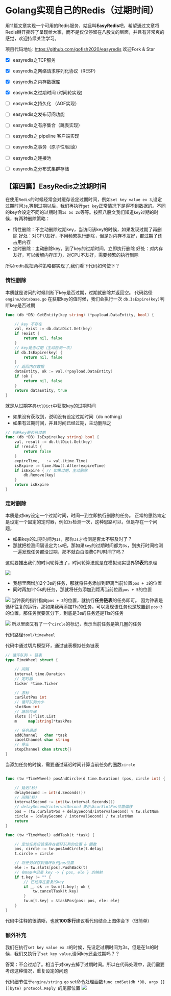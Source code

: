 # Golang实现自己的Redis（过期时间）

用11篇文章实现一个可用的Redis服务，姑且叫**EasyRedis**吧，希望通过文章将Redis掰开撕碎了呈现给大家，而不是仅仅停留在八股文的层面，并且有非常爽的感觉，欢迎持续关注学习。

项目代码地址: https://github.com/gofish2020/easyredis 欢迎Fork & Star

- [x] easyredis之TCP服务 
- [x] easyredis之网络请求序列化协议（RESP）
- [x] easyredis之内存数据库
- [x] easyredis之过期时间 (时间轮实现)
- [ ] easyredis之持久化 （AOF实现）
- [ ] easyredis之发布订阅功能
- [ ] easyredis之有序集合（跳表实现）
- [ ] easyredis之 pipeline 客户端实现
- [ ] easyredis之事务（原子性/回滚）
- [ ] easyredis之连接池
- [ ] easyredis之分布式集群存储


## 【第四篇】EasyRedis之过期时间

在使用`Redis`的时候经常会对缓存设定过期时间，例如`set key value ex 3`,设定过期时间`3s`,等到过期以后，我们再执行`get key`正常情况下是得不到数据的。不同的key会设定不同的过期时间`1s 5s 2s`等等。按照八股文我们知道`key`过期的时候，有两种删除策略：
- 惰性删除：不主动删除过期key，当访问该key的时候，如果发现过期了再删除
好处：对CPU友好，不用频繁执行删除，但是对内存不友好，都过期了还占用内存
- 定时删除：主动删除key，到了key的过期时间，立即执行删除
好处：对内存友好，可以缓解内存压力，对CPU不友好，需要频繁的执行删除

所以redis就把两种策略都实现了,我们看下代码如何使下？


### 惰性删除
本质就是访问的时候判断下key是否过期，过期就删除并返回空。
代码路径`engine/database.go`
在获取key的值时候，我们会执行一次 `db.IsExpire(key)`判断key是否过期
```go
func (db *DB) GetEntity(key string) (*payload.DataEntity, bool) {

	// key 不存在
	val, exist := db.dataDict.Get(key)
	if !exist {
		return nil, false
	}
	// key是否过期（主动检测一次）
	if db.IsExpire(key) {
		return nil, false
	}
	// 返回内存数据
	dataEntity, ok := val.(*payload.DataEntity)
	if !ok {
		return nil, false
	}
	return dataEntity, true
}
```
就是从过期字典`ttlDict`中获取key的过期时间
- 如果没有获取到，说明没有设定过期时间（do nothing）
- 如果有过期时间，并且时间已经过期，主动删除之

```go
// 判断key是否已过期
func (db *DB) IsExpire(key string) bool {
	val, result := db.ttlDict.Get(key)
	if !result {
		return false
	}
	expireTime, _ := val.(time.Time)
	isExpire := time.Now().After(expireTime)
	if isExpire { // 如果过期，主动删除
		db.Remove(key)
	}
	return isExpire
}

```

### 定时删除

本质是对key设定一个过期时间，时间一到立即执行删除的任务。
正常的思路肯定是设定一个固定的定时器，例如`3s`检测一次，这种思路可以，但是存在一个问题，
- 如果key的过期时间为`1s`，那你`3s`才检测是否太不够及时了？
- 那就把检测间隔设定为`1s`吧，那如果`key`的过期时间都为`3s`，到执行时间检测一遍发现任务都没过期，那不就白白浪费CPU时间了吗？

这就要推出我们的时间轮算法了，时间轮算法就是在模拟现实世界**钟表**的原理

![](image.png)

- 我想里面增加2个3s的任务，那就将任务添加到距离当前位置`pos + 3`的位置
- 同时再加1个5s的任务，那就将任务添加到距离当前位置`pos + 5`的位置

![](image-1.png)
当钟表的指针指向`pos + 3`的位置，就执行**任务链表**的任务即可。
因为钟表是循环往复的运行，那如果我再添加11s的任务，可以发现该任务也是放置到 `pos+3`的位置，那任务就要区分下，到底是3s的任务还是11s的任务

![](image-2.png)
所以里面又有了一个`circle`的标记，表示当前任务是第几圈的任务


代码路径`tool/timewheel`

代码中通过切片模型环，通过链表模拟任务链表
```go
// 循环队列 + 链表
type TimeWheel struct {

	// 间隔
	interval time.Duration
	// 定时器
	ticker *time.Ticker

	// 游标
	curSlotPos int
	// 循环队列大小
	slotNum int
	// 底层存储
	slots []*list.List
	m     map[string]*taskPos

	// 任务通道
	addChannel   chan *task
	cacelChannel chan string
	// 停止
	stopChannel chan struct{}
}

```

当添加任务的时候，需要通过延迟时间计算当前任务的圈数`circle`

```go

func (tw *TimeWheel) posAndCircle(d time.Duration) (pos, circle int) {

	// 延迟(秒)
	delaySecond := int(d.Seconds())
	// 间隔(秒)
	intervalSecond := int(tw.interval.Seconds())
	// delaySecond/intervalSecond 表示从curSlotPos位置偏移
	pos = (tw.curSlotPos + delaySecond/intervalSecond) % tw.slotNum
	circle = (delaySecond / intervalSecond) / tw.slotNum
	return
}

func (tw *TimeWheel) addTask(t *task) {

	// 定位任务应该保存在循环队列的位置 & 圈数
	pos, circle := tw.posAndCircle(t.delay)
	t.circle = circle

	// 将任务保存到循环队列pos位置
	ele := tw.slots[pos].PushBack(t)
	// 在map中记录 key -> { pos, ele } 的映射
	if t.key != "" {
		// 已经存在重复的key
		if _, ok := tw.m[t.key]; ok {
			tw.cancelTask(t.key)
		}
		tw.m[t.key] = &taskPos{pos: pos, ele: ele}
	}
}

```
代码中注释的很清晰，也就**100多行**建议看代码结合上图体会下（很简单）

### 额外补充

我们在执行`set key value ex 3`的时候，先设定过期时间为3s，但是在1s的时候，我们又执行了`set key value`,请问key还会过期吗？？

答案：不会过期了。相当于对key去掉了过期时间。所以在代码处理中，我们需要考虑这种情况，重复设定的问题


代码细节位于`engine/string.go` set命令处理函数`func cmdSet(db *DB, args [][]byte) protocol.Reply `的尾部位置
![](image-3.png)